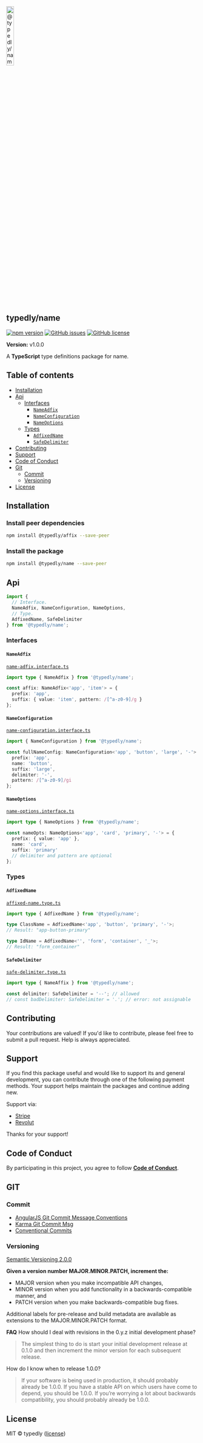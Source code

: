 
<a href="https://www.typescriptlang.org/">
  <img
    src="https://avatars.githubusercontent.com/u/189665258?s=400&u=712e292bae048947d1f7d2020d7d38875c40e63a&v=4"
    width="20%"
    title="@typedly/name - A collection of TypeScript packages for precise, type-safe development."
  />
</a>

## typedly/name

<!-- npm badge -->
[![npm version][typedly-npm-badge-svg]][typedly-npm-badge]
[![GitHub issues][typedly-badge-issues]][typedly-issues]
[![GitHub license][typedly-badge-license]][typedly-license]

**Version:** v1.0.0

A **TypeScript** type definitions package for name.

## Table of contents

- [Installation](#installation)
- [Api](#api)
  - [Interfaces](#interfaces)
    - [`NameAdfix`](#nameadfix)
    - [`NameConfiguration`](#nameconfiguration)
    - [`NameOptions`](#nameoptions)
  - [Types](#types)
    - [`AdfixedName`](#adfixedname)
    - [`SafeDelimiter`](#safedelimiter)
- [Contributing](#contributing)
- [Support](#support)
- [Code of Conduct](#code-of-conduct)
- [Git](#git)
  - [Commit](#commit)
  - [Versioning](#versioning)
- [License](#license)

## Installation

### Install peer dependencies

```bash
npm install @typedly/affix --save-peer
```

### Install the package

```bash
npm install @typedly/name --save-peer
```

## Api

```typescript
import {
  // Interface.
  NameAdfix, NameConfiguration, NameOptions,
  // Type.
  AdfixedName, SafeDelimiter
} from '@typedly/name';
```

### Interfaces

#### `NameAdfix`

[`name-adfix.interface.ts`](https://github.com/typedly/name/blob/main/src/interface/name-adfix.interface.ts)

```typescript
import type { NameAdfix } from '@typedly/name';

const affix: NameAdfix<'app', 'item'> = {
  prefix: 'app',
  suffix: { value: 'item', pattern: /[^a-z0-9]/g }
};
```

#### `NameConfiguration`

[`name-configuration.interface.ts`](https://github.com/typedly/name/blob/main/src/interface/name-configuration.interface.ts)

```typescript
import { NameConfiguration } from '@typedly/name';

const fullNameConfig: NameConfiguration<'app', 'button', 'large', '-'> = {
  prefix: 'app',
  name: 'button',
  suffix: 'large',
  delimiter: '-',
  pattern: /[^a-z0-9]/gi
};
```

#### `NameOptions`

[`name-options.interface.ts`](https://github.com/typedly/name/blob/main/src/interface/name-options.interface.ts)

```typescript
import type { NameOptions } from '@typedly/name';

const nameOpts: NameOptions<'app', 'card', 'primary', '-'> = {
  prefix: { value: 'app' },
  name: 'card',
  suffix: 'primary'
  // delimiter and pattern are optional
};

```

### Types

#### `AdfixedName`

[`affixed-name.type.ts`](https://github.com/typedly/name/blob/main/src/type/affixed-name.type.ts)

```typescript
import type { AdfixedName } from '@typedly/name';

type ClassName = AdfixedName<'app', 'button', 'primary', '-'>;
// Result: "app-button-primary"

type IdName = AdfixedName<'', 'form', 'container', '_'>;
// Result: "form_container"
```

#### `SafeDelimiter`

[`safe-delimiter.type.ts`](https://github.com/typedly/name/blob/main/src/type/safe-delimiter.type.ts)

```typescript
import type { NameAffix } from '@typedly/name';

const delimiter: SafeDelimiter = '--'; // allowed
// const badDelimiter: SafeDelimiter = '.'; // error: not assignable

```

## Contributing

Your contributions are valued! If you'd like to contribute, please feel free to submit a pull request. Help is always appreciated.

## Support

If you find this package useful and would like to support its and general development, you can contribute through one of the following payment methods. Your support helps maintain the packages and continue adding new.

Support via:

- [Stripe](https://donate.stripe.com/dR614hfDZcJE3wAcMM)
- [Revolut](https://checkout.revolut.com/pay/048b10a3-0e10-42c8-a917-e3e9cb4c8e29)

Thanks for your support!

## Code of Conduct

By participating in this project, you agree to follow **[Code of Conduct](https://www.contributor-covenant.org/version/2/1/code_of_conduct/)**.

## GIT

### Commit

- [AngularJS Git Commit Message Conventions][git-commit-angular]
- [Karma Git Commit Msg][git-commit-karma]
- [Conventional Commits][git-commit-conventional]

### Versioning

[Semantic Versioning 2.0.0][git-semver]

**Given a version number MAJOR.MINOR.PATCH, increment the:**

- MAJOR version when you make incompatible API changes,
- MINOR version when you add functionality in a backwards-compatible manner, and
- PATCH version when you make backwards-compatible bug fixes.

Additional labels for pre-release and build metadata are available as extensions to the MAJOR.MINOR.PATCH format.

**FAQ**
How should I deal with revisions in the 0.y.z initial development phase?

> The simplest thing to do is start your initial development release at 0.1.0 and then increment the minor version for each subsequent release.

How do I know when to release 1.0.0?

> If your software is being used in production, it should probably already be 1.0.0. If you have a stable API on which users have come to depend, you should be 1.0.0. If you’re worrying a lot about backwards compatibility, you should probably already be 1.0.0.

## License

MIT © typedly ([license][typedly-license])

<!-- This package: typedly  -->
  <!-- GitHub: badges -->
  [typedly-badge-issues]: https://img.shields.io/github/issues/typedly/name
  [typedly-badge-forks]: https://img.shields.io/github/forks/typedly/name
  [typedly-badge-stars]: https://img.shields.io/github/stars/typedly/name
  [typedly-badge-license]: https://img.shields.io/github/license/typedly/name
  <!-- GitHub: badges links -->
  [typedly-issues]: https://github.com/typedly/name/issues
  [typedly-forks]: https://github.com/typedly/name/network
  [typedly-license]: https://github.com/typedly/name/blob/master/LICENSE
  [typedly-stars]: https://github.com/typedly/name/stargazers
<!-- This package -->

<!-- Package: typedly -->
  <!-- npm -->
  [typedly-npm-badge-svg]: https://badge.fury.io/js/@typedly%2Fname.svg
  [typedly-npm-badge]: https://badge.fury.io/js/@typedly%2Fname

<!-- GIT -->
[git-semver]: http://semver.org/

<!-- GIT: commit -->
[git-commit-angular]: https://gist.github.com/stephenparish/9941e89d80e2bc58a153
[git-commit-karma]: http://karma-runner.github.io/0.10/dev/git-commit-msg.html
[git-commit-conventional]: https://www.conventionalcommits.org/en/v1.0.0/
